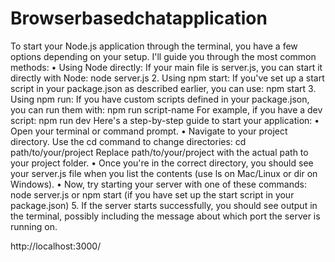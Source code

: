 # Browserbasedchatapplication
To start your Node.js application through the terminal, you have a few options depending on your setup. I'll guide you through the most common methods:
•  Using Node directly:
If your main file is server.js, you can start it directly with Node:
   node server.js
2. Using npm start:
If you've set up a start script in your package.json as described earlier, you can use:
   npm start
3. Using npm run:
If you have custom scripts defined in your package.json, you can run them with:
   npm run script-name
For example, if you have a dev script:
   npm run dev
Here's a step-by-step guide to start your application:
•  Open your terminal or command prompt.
•  Navigate to your project directory. Use the cd command to change directories:
   cd path/to/your/project
Replace path/to/your/project with the actual path to your project folder.
•  Once you're in the correct directory, you should see your server.js file when you list the contents (use ls on Mac/Linux or dir on Windows).
•  Now, try starting your server with one of these commands:
   node server.js
or
   npm start
(if you have set up the start script in your package.json)
5. If the server starts successfully, you should see output in the terminal, possibly including the message about which port the server is running on.

http://localhost:3000/

